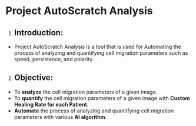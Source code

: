 # **Project AutoScratch Analysis**

1. ## **Introduction:**
- Project AutoScratch Analysis is a tool that is used for Automating the process of 
analyzing and quantifying cell migration parameters such as speed, persistence, and polarity.

2. ## **Objective:**
- To **analyze** the cell migration parameters of a given image.
- To **quantify** the cell migration parameters of a given image with **Custom Healing Rate for each Patient**.
- **Automate** the process of analyzing and quantifying cell migration parameters with various **AI algorithm**.